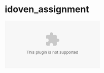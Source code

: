 # idoven_assignment
<embed src="/blog/images/xxx.pdf" type="application/idoven_results_presentation">
